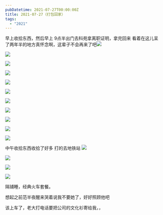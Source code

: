 ```yaml
---
pubDatetime: 2021-07-27T00:00:00Z
title: 2021-07-27（打包回家）
tags:
  - "2021"
---
```


早上收拾东西，然后早上
9点半出门去科苑拿离职证明，拿完回来
看着在这儿呆了两年半的地方真怀念啊，这辈子不会再来了吧![](../../img/6904315-d2a054966ae29d5d.jpg)

![](../../img/6904315-91349d9eb2e5a11b.jpg)

![](../../img/6904315-7a8dcee74edc600e.jpg)

![](../../img/6904315-bd82db27d312d816.jpg)

![](../../img/6904315-23c250432516eca2.jpg)

![](../../img/6904315-792e740dd51a4beb.jpg)

![](../../img/6904315-91f7fa716eb046c3.jpg)

![](../../img/6904315-30d179b73014b045.jpg)

![](../../img/6904315-3ca22f21e4d513a2.jpg)

![](../../img/6904315-cc52e8f3d2dc8ff8.jpg)

![](../../img/6904315-73b4255b035b9db3.jpg)


中午收拾东西收拾了好多
打的去地铁站
![](../../img/6904315-2bbcd48ebade6844.jpg)

![](../../img/6904315-ed5d7e6bb97c8766.jpg)

![](../../img/6904315-160a40faade647c6.jpg)

![](../../img/6904315-0421bf677b775c34.jpg)




隔铺睡，经典火车套餐。

想起之前范半夜醒来哭着说我不要她了，好好照顾他吧

该上车了，老大打电话要把公司的文化衫寄给我，，

